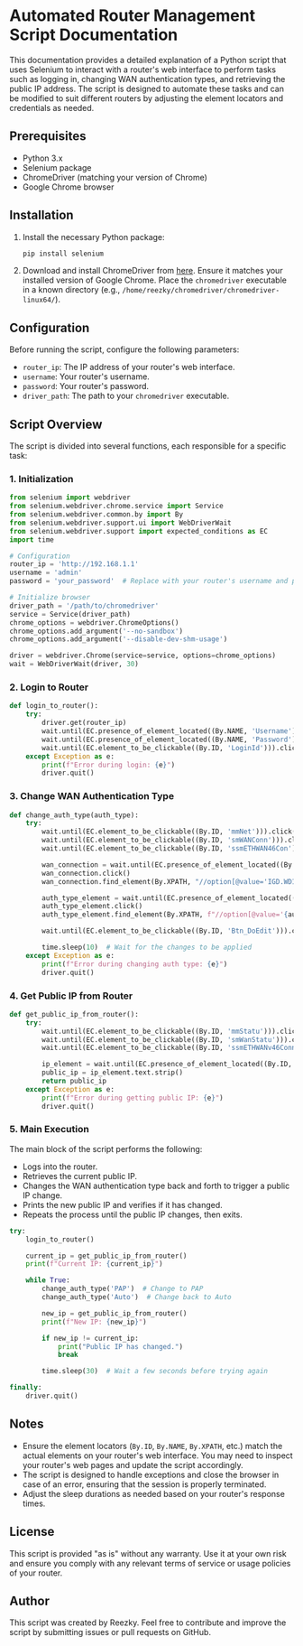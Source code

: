 # Automated Router Management Script Documentation

This documentation provides a detailed explanation of a Python script that uses Selenium to interact with a router's web interface to perform tasks such as logging in, changing WAN authentication types, and retrieving the public IP address. The script is designed to automate these tasks and can be modified to suit different routers by adjusting the element locators and credentials as needed.

## Prerequisites

- Python 3.x
- Selenium package
- ChromeDriver (matching your version of Chrome)
- Google Chrome browser

## Installation

1. Install the necessary Python package:
   ```sh
   pip install selenium
   ```

2. Download and install ChromeDriver from [here](https://sites.google.com/a/chromium.org/chromedriver/). Ensure it matches your installed version of Google Chrome. Place the `chromedriver` executable in a known directory (e.g., `/home/reezky/chromedriver/chromedriver-linux64/`).

## Configuration

Before running the script, configure the following parameters:

- `router_ip`: The IP address of your router's web interface.
- `username`: Your router's username.
- `password`: Your router's password.
- `driver_path`: The path to your `chromedriver` executable.

## Script Overview

The script is divided into several functions, each responsible for a specific task:

### 1. Initialization

```python
from selenium import webdriver
from selenium.webdriver.chrome.service import Service
from selenium.webdriver.common.by import By
from selenium.webdriver.support.ui import WebDriverWait
from selenium.webdriver.support import expected_conditions as EC
import time

# Configuration
router_ip = 'http://192.168.1.1'
username = 'admin'
password = 'your_password'  # Replace with your router's username and password

# Initialize browser
driver_path = '/path/to/chromedriver'
service = Service(driver_path)
chrome_options = webdriver.ChromeOptions()
chrome_options.add_argument('--no-sandbox')
chrome_options.add_argument('--disable-dev-shm-usage')

driver = webdriver.Chrome(service=service, options=chrome_options)
wait = WebDriverWait(driver, 30)
```

### 2. Login to Router

```python
def login_to_router():
    try:
        driver.get(router_ip)
        wait.until(EC.presence_of_element_located((By.NAME, 'Username'))).send_keys(username)
        wait.until(EC.presence_of_element_located((By.NAME, 'Password'))).send_keys(password)
        wait.until(EC.element_to_be_clickable((By.ID, 'LoginId'))).click()  # Adjust ID if different
    except Exception as e:
        print(f"Error during login: {e}")
        driver.quit()
```

### 3. Change WAN Authentication Type

```python
def change_auth_type(auth_type):
    try:
        wait.until(EC.element_to_be_clickable((By.ID, 'mmNet'))).click()
        wait.until(EC.element_to_be_clickable((By.ID, 'smWANConn'))).click()
        wait.until(EC.element_to_be_clickable((By.ID, 'ssmETHWAN46Con'))).click()

        wan_connection = wait.until(EC.presence_of_element_located((By.ID, 'Frm_WANCName0')))
        wan_connection.click()
        wan_connection.find_element(By.XPATH, "//option[@value='IGD.WD1.WCD1.WCPPP2']").click()

        auth_type_element = wait.until(EC.presence_of_element_located((By.ID, 'Frm_AuthType')))
        auth_type_element.click()
        auth_type_element.find_element(By.XPATH, f"//option[@value='{auth_type}']").click()

        wait.until(EC.element_to_be_clickable((By.ID, 'Btn_DoEdit'))).click()

        time.sleep(10)  # Wait for the changes to be applied
    except Exception as e:
        print(f"Error during changing auth type: {e}")
        driver.quit()
```

### 4. Get Public IP from Router

```python
def get_public_ip_from_router():
    try:
        wait.until(EC.element_to_be_clickable((By.ID, 'mmStatu'))).click()
        wait.until(EC.element_to_be_clickable((By.ID, 'smWanStatu'))).click()
        wait.until(EC.element_to_be_clickable((By.ID, 'ssmETHWANv46Conn'))).click()

        ip_element = wait.until(EC.presence_of_element_located((By.ID, 'wan_ip')))  # Adjust ID as needed
        public_ip = ip_element.text.strip()
        return public_ip
    except Exception as e:
        print(f"Error during getting public IP: {e}")
        driver.quit()
```

### 5. Main Execution

The main block of the script performs the following:

- Logs into the router.
- Retrieves the current public IP.
- Changes the WAN authentication type back and forth to trigger a public IP change.
- Prints the new public IP and verifies if it has changed.
- Repeats the process until the public IP changes, then exits.

```python
try:
    login_to_router()

    current_ip = get_public_ip_from_router()
    print(f"Current IP: {current_ip}")

    while True:
        change_auth_type('PAP')  # Change to PAP
        change_auth_type('Auto')  # Change back to Auto

        new_ip = get_public_ip_from_router()
        print(f"New IP: {new_ip}")

        if new_ip != current_ip:
            print("Public IP has changed.")
            break

        time.sleep(30)  # Wait a few seconds before trying again

finally:
    driver.quit()
```

## Notes

- Ensure the element locators (`By.ID`, `By.NAME`, `By.XPATH`, etc.) match the actual elements on your router's web interface. You may need to inspect your router's web pages and update the script accordingly.
- The script is designed to handle exceptions and close the browser in case of an error, ensuring that the session is properly terminated.
- Adjust the sleep durations as needed based on your router's response times.

## License

This script is provided "as is" without any warranty. Use it at your own risk and ensure you comply with any relevant terms of service or usage policies of your router.

## Author

This script was created by Reezky. Feel free to contribute and improve the script by submitting issues or pull requests on GitHub.
